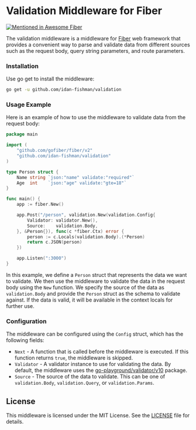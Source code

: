 # Validation Middleware for Fiber

[![Mentioned in Awesome Fiber](https://awesome.re/mentioned-badge.svg)](https://github.com/gofiber/awesome-fiber) 

The validation middleware is a middleware for [Fiber](https://github.com/gofiber/fiber) web framework that provides a convenient way to parse and validate data from different sources such as the request body, query string parameters, and route parameters.

### Installation

Use go get to install the middleware:

```bash
go get -u github.com/idan-fishman/validation
```

### Usage Example

Here is an example of how to use the middleware to validate data from the request body:

```go
package main

import (
    "github.com/gofiber/fiber/v2"
    "github.com/idan-fishman/validation"
)

type Person struct {
    Name string `json:"name" validate:"required"`
    Age  int    `json:"age" validate:"gte=18"`
}

func main() {
    app := fiber.New()

    app.Post("/person", validation.New(validation.Config{
        Validator: validator.New(),
        Source:    validation.Body,
    }, &Person{}), func(c *fiber.Ctx) error {
        person := c.Locals(validation.Body).(*Person)
        return c.JSON(person)
    })

    app.Listen(":3000")
}
```

In this example, we define a `Person` struct that represents the data we want to validate. We then use the middleware to validate the data in the request body using the `New` function. We specify the source of the data as `validation.Body` and provide the `Person` struct as the schema to validate against. If the data is valid, it will be available in the context locals for further use.

### Configuration

The middleware can be configured using the `Config` struct, which has the following fields:

- `Next` - A function that is called before the middleware is executed. If this function returns `true`, the middleware is skipped.
- `Validator` - A validator instance to use for validating the data. By default, the middleware uses the [go-playground/validator/v10](https://github.com/go-playground/validator/v10) package.
- `Source` - The source of the data to validate. This can be one of `validation.Body`, `validation.Query`, or `validation.Params`.

## License

This middleware is licensed under the MIT License. See the [LICENSE](LICENSE) file for details.
